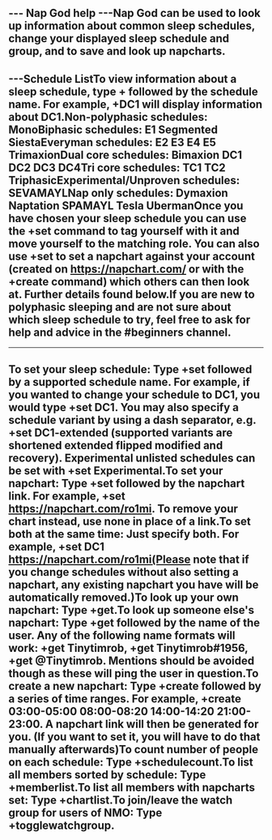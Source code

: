 --- Nap God help ---Nap God can be used to look up information about common sleep schedules, change your displayed sleep schedule and group, and to save and look up napcharts.
-----------------------------------------------
---Schedule ListTo view information about a sleep schedule, type + followed by the schedule name. For example, +DC1 will display information about DC1.Non-polyphasic schedules: MonoBiphasic schedules: E1 Segmented SiestaEveryman schedules: E2 E3 E4 E5 TrimaxionDual core schedules: Bimaxion DC1 DC2 DC3 DC4Tri core schedules: TC1 TC2 TriphasicExperimental/Unproven schedules: SEVAMAYLNap only schedules: Dymaxion Naptation SPAMAYL Tesla UbermanOnce you have chosen your sleep schedule you can use the +set command to tag yourself with it and move yourself to the matching role. You can also use +set to set a napchart against your account (created on <https://napchart.com/> or with the +create command) which others can then look at. Further details found below.If you are new to polyphasic sleeping and are not sure about which sleep schedule to try, feel free to ask for help and advice in the #beginners channel.
--------------------------------------
----------------------------------------------------
To set your sleep schedule: Type +set followed by a supported schedule name. For example, if you wanted to change your schedule to DC1, you would type +set DC1. You may also specify a schedule variant by using a dash separator, e.g. +set DC1-extended (supported variants are shortened extended flipped modified and recovery). Experimental unlisted schedules can be set with +set Experimental.To set your napchart: Type +set followed by the napchart link. For example, +set https://napchart.com/ro1mi. To remove your chart instead, use none in place of a link.To set both at the same time: Just specify both. For example, +set DC1 https://napchart.com/ro1mi(Please note that if you change schedules without also setting a napchart, any existing napchart you have will be automatically removed.)To look up your own napchart: Type +get.To look up someone else's napchart: Type +get followed by the name of the user. Any of the following name formats will work: +get Tinytimrob, +get Tinytimrob#1956, +get @Tinytimrob. Mentions should be avoided though as these will ping the user in question.To create a new napchart: Type +create followed by a series of time ranges. For example, +create 03:00-05:00 08:00-08:20 14:00-14:20 21:00-23:00. A napchart link will then be generated for you. (If you want to set it, you will have to do that manually afterwards)To count number of people on each schedule: Type +schedulecount.To list all members sorted by schedule: Type +memberlist.To list all members with napcharts set: Type +chartlist.To join/leave the watch group for users of NMO: Type +togglewatchgroup.
-----------------------------------------------

